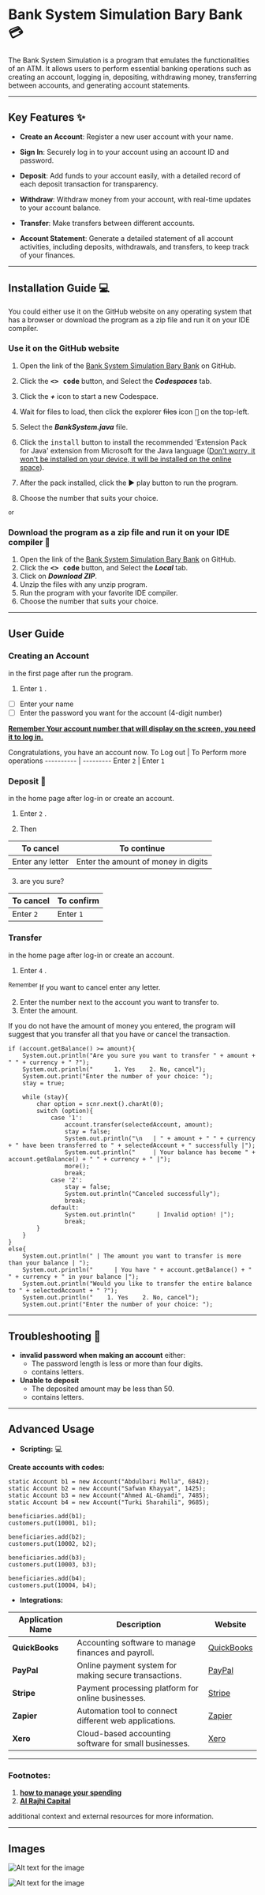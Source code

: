 # Bank System Simulation Bary Bank :credit_card:
The Bank System Simulation is a program that emulates the functionalities of an ATM. It allows users to perform essential banking operations such as creating an account, logging in, depositing, withdrawing money, transferring between accounts, and generating account statements. 

---

## Key Features :sparkles:

- **Create an Account**: Register a new user account with your name.

- **Sign In**: Securely log in to your account using an account ID and password.

- **Deposit**: Add funds to your account easily, with a detailed record of each deposit transaction for transparency.

- **Withdraw**: Withdraw money from your account, with real-time updates to your account balance.

- **Transfer**: Make transfers between different accounts.

- **Account Statement**: Generate a detailed statement of all account activities, including deposits, withdrawals, and transfers, to keep track of your finances.

---

## Installation Guide :computer:
You could either use it on the GitHub website on any operating system that has a browser or download the program as a zip file and run it on your IDE compiler.

### Use it on the GitHub website
1. Open the link of the [Bank System Simulation Bary Bank](https://github.com/AbuAlbr/Bank-System-Simulation-Bary-Bank) on GitHub.

2. Click the <kbd>**<> code**</kbd> button, and Select the ***Codespaces*** tab.

3. Click the ***+*** icon to start a new Codespace.

4. Wait for files to load, then click the explorer ~~files~~ icon <kbd>:file_folder:</kbd> on the top-left.

5. Select the ***BankSystem.java*** file.

6. Click the <kbd>install</kbd> button to install the recommended 'Extension Pack for Java' extension from Microsoft for the Java language (<ins>Don't worry, it won't be installed on your device, it will be installed on the online space</ins>).

7. After the pack installed, click the :arrow_forward: play button to run the program.

8. Choose the number that suits your choice.

<sub>or</sub> 

### Download the program as a zip file and run it on your IDE compiler :floppy_disk:
1. Open the link of the [Bank System Simulation Bary Bank](https://github.com/AbuAlbr/Bank-System-Simulation-Bary-Bank) on GitHub.
2. Click the <kbd>**<> code**</kbd> button, and Select the ***Local*** tab.
3. Click on ***Download ZIP***.
4. Unzip the files with any unzip program.
5. Run the program with your favorite IDE compiler.
6. Choose the number that suits your choice.

---

## User Guide
### Creating an Account 
in the first page after run the program.
1. Enter `1` .
- [ ] Enter your name
- [ ] Enter the password you want for the account (4-digit number)

<ins>**Remember Your account number that will display on the screen, you need it to log in.**</ins>

Congratulations, you have an account now.
To Log out | To Perform more operations
---------- | --------- 
Enter `2`  | Enter `1`

### Deposit :money_with_wings:
in the home page after log-in or create an account.
1. Enter `2` .

2. Then  

To cancel  | To continue
---------- | --------- 
Enter any letter | Enter the amount of money in digits

3. are you sure?

To cancel  | To confirm
---------- | --------- 
Enter `2`  | Enter `1`

### Transfer 
in the home page after log-in or create an account.
1. Enter `4` .

<sup>Remember</sup> If you want to cancel enter any letter.

2. Enter the number next to the account you want to transfer to.
3. Enter the amount. 

If you do not have the amount of money you entered, the program will suggest that you transfer all that you have or cancel the transaction.
```
if (account.getBalance() >= amount){
    System.out.println("Are you sure you want to transfer " + amount + " " + currency + " ?");
    System.out.println("      1. Yes    2. No, cancel");
    System.out.print("Enter the number of your choice: ");
    stay = true;

    while (stay){                                                                              
        char option = scnr.next().charAt(0);
        switch (option){
            case '1':
                account.transfer(selectedAccount, amount);
                stay = false;   
                System.out.println("\n   | " + amount + " " + currency + " have been transferred to " + selectedAccount + " successfully |"); 
                System.out.println("     | Your balance has become " + account.getBalance() + " " + currency + " |");                        
                more();
                break;
            case '2':
                stay = false;        
                System.out.println("Canceled successfully");
                break;
            default:
                System.out.println("      | Invalid option! |");
                break;
        }   
    }
}
else{
    System.out.println(" | The amount you want to transfer is more than your balance | ");
    System.out.println("      | You have " + account.getBalance() + " " + currency + " in your balance |");
    System.out.println("Would you like to transfer the entire balance to " + selectedAccount + " ?");
    System.out.println("    1. Yes    2. No, cancel");
    System.out.print("Enter the number of your choice: ");
```

---

## Troubleshooting :wrench:
- **invalid password when making an account** either:
  - The password length is less or more than four digits.
  -  contains letters. 
- **Unable to deposit**
  - The deposited amount may be less than 50.
  - contains letters.

---

## Advanced Usage
- **Scripting:** :computer:

**Create accounts with codes:** 
```
static Account b1 = new Account("Abdulbari Molla", 6842);   
static Account b2 = new Account("Safwan Khayyat", 1425);
static Account b3 = new Account("Ahmed AL-Ghamdi", 7485);
static Account b4 = new Account("Turki Sharahili", 9685);

beneficiaries.add(b1);                                             
customers.put(10001, b1);

beneficiaries.add(b2);                                             
customers.put(10002, b2);

beneficiaries.add(b3);                                             
customers.put(10003, b3);

beneficiaries.add(b4);                                             
customers.put(10004, b4);
```

- **Integrations:** 

| Application Name | Description                                           | Website                                   |
|------------------|-------------------------------------------------------|-------------------------------------------|
| **QuickBooks**    | Accounting software to manage finances and payroll.  | [QuickBooks](https://quickbooks.intuit.com) |
| **PayPal**        | Online payment system for making secure transactions.| [PayPal](https://www.paypal.com)           |
| **Stripe**        | Payment processing platform for online businesses.   | [Stripe](https://stripe.com)               |
| **Zapier**        | Automation tool to connect different web applications.| [Zapier](https://zapier.com)               |
| **Xero**          | Cloud-based accounting software for small businesses.| [Xero](https://www.xero.com)               |

---

### Footnotes:
1. **[how to manage your spending](https://www.iciciprulife.com/investments/money-management-tips.html)**
2. **[Al Rajhi Capital](https://www.alrajhi-capital.com/ar/)** 

additional context and external resources for more information.

--- 

## Images
![Alt text for the image](https://i.pinimg.com/564x/2f/f3/6f/2ff36fabb44776f024927f72a687d813.jpg)

![Alt text for the image](https://i.pinimg.com/474x/17/ba/a1/17baa186fcb8d247a88cc05d68e56c6e.jpg)
